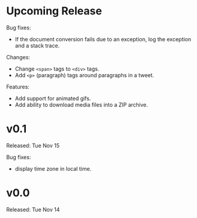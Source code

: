 # Upcoming Release

Bug fixes:
- If the document conversion fails due to an exception, log the exception and a stack trace.

Changes:
- Change ``<span>`` tags to ``<div>`` tags.
- Add ``<p>`` (paragraph) tags around paragraphs in a tweet.

Features:
- Add support for animated gifs.
- Add ability to download media files into a ZIP archive.

# v0.1

Released: Tue Nov 15

Bug fixes:
- display time zone in local time.

# v0.0

Released: Tue Nov 14
